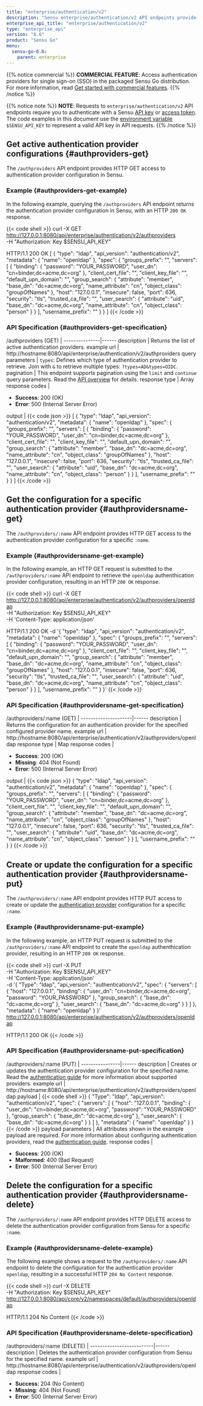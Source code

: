 ```yaml
---
title: "enterprise/authentication/v2"
description: "Sensu enterprise/authentication/v2 API endpoints provide HTTP access to authentication provider configuration. This reference includes examples of how to return the list of active authentication providers and create or update an authentication provider for single sign-on (SSO)."
enterprise_api_title: "enterprise/authentication/v2"
type: "enterprise_api"
version: "6.6"
product: "Sensu Go"
menu:
  sensu-go-6.6:
    parent: enterprise
---
```


{{% notice commercial %}}
**COMMERCIAL FEATURE**: Access authentication providers for single sign-on (SSO) in the packaged Sensu Go distribution.
For more information, read [Get started with commercial features](../../../commercial/).
{{% /notice %}}

{{% notice note %}}
**NOTE**: Requests to `enterprise/authentication/v2` API endpoints require you to authenticate with a Sensu [API key](../../#configure-an-environment-variable-for-api-key-authentication) or [access token](../../#authenticate-with-auth-api-endpoints).
The code examples in this document use the [environment variable](../../#configure-an-environment-variable-for-api-key-authentication) `$SENSU_API_KEY` to represent a valid API key in API requests.
{{% /notice %}}

## Get active authentication provider configurations {#authproviders-get}

The `/authproviders` API endpoint provides HTTP GET access to authentication provider configuration in Sensu.

### Example {#authproviders-get-example}

In the following example, querying the `/authproviders` API endpoint returns the authentication provider configuration in Sensu, with an HTTP `200 OK` response.

{{< code shell >}}
curl -X GET \
http://127.0.0.1:8080/api/enterprise/authentication/v2/authproviders \
-H "Authorization: Key $SENSU_API_KEY"

HTTP/1.1 200 OK
[
  {
    "type": "ldap",
    "api_version": "authentication/v2",
    "metadata": {
      "name": "openldap"
    },
    "spec": {
      "groups_prefix": "",
      "servers": [
        {
          "binding": {
            "password": "YOUR_PASSWORD",
            "user_dn": "cn=binder,dc=acme,dc=org"
          },
          "client_cert_file": "",
          "client_key_file": "",
          "default_upn_domain": "",
          "group_search": {
            "attribute": "member",
            "base_dn": "dc=acme,dc=org",
            "name_attribute": "cn",
            "object_class": "groupOfNames"
          },
          "host": "127.0.0.1",
          "insecure": false,
          "port": 636,
          "security": "tls",
          "trusted_ca_file": "",
          "user_search": {
            "attribute": "uid",
            "base_dn": "dc=acme,dc=org",
            "name_attribute": "cn",
            "object_class": "person"
          }
        }
      ],
      "username_prefix": ""
    }
  }
]
{{< /code >}}

### API Specification {#authproviders-get-specification}

/authproviders (GET)  | 
---------------|------
description    | Returns the list of active authentication providers.
example url    | http://hostname:8080/api/enterprise/authentication/v2/authproviders
query parameters | `types`: Defines which type of authentication provider to retrieve. Join with `&` to retrieve multiple types: `?types=AD&types=OIDC`.
pagination     | This endpoint supports pagination using the `limit` and `continue` query parameters. Read the [API overview][3] for details.
response type  | Array
response codes | <ul><li>**Success**: 200 (OK)</li><li>**Error**: 500 (Internal Server Error)</li></ul>
output         | {{< code json >}}
[
  {
    "type": "ldap",
    "api_version": "authentication/v2",
    "metadata": {
      "name": "openldap"
    },
    "spec": {
      "groups_prefix": "",
      "servers": [
        {
          "binding": {
            "password": "YOUR_PASSWORD",
            "user_dn": "cn=binder,dc=acme,dc=org"
          },
          "client_cert_file": "",
          "client_key_file": "",
          "default_upn_domain": "",
          "group_search": {
            "attribute": "member",
            "base_dn": "dc=acme,dc=org",
            "name_attribute": "cn",
            "object_class": "groupOfNames"
          },
          "host": "127.0.0.1",
          "insecure": false,
          "port": 636,
          "security": "tls",
          "trusted_ca_file": "",
          "user_search": {
            "attribute": "uid",
            "base_dn": "dc=acme,dc=org",
            "name_attribute": "cn",
            "object_class": "person"
          }
        }
      ],
      "username_prefix": ""
    }
  }
]
{{< /code >}}

## Get the configuration for a specific authentication provider {#authprovidersname-get}

The `/authproviders/:name` API endpoint provides HTTP GET access to the authentication provider configuration for a specific `:name`.

### Example {#authprovidersname-get-example}

In the following example, an HTTP GET request is submitted to the `/authproviders/:name` API endpoint to retrieve the `openldap` authenthication provider configuration, resulting in an HTTP `200 OK` response.

{{< code shell >}}
curl -X GET \
http://127.0.0.1:8080/api/enterprise/authentication/v2/authproviders/openldap \
-H "Authorization: Key $SENSU_API_KEY" \
-H 'Content-Type: application/json'

HTTP/1.1 200 OK
-d '{
  "type": "ldap",
  "api_version": "authentication/v2",
  "metadata": {
    "name": "openldap"
  },
  "spec": {
    "groups_prefix": "",
    "servers": [
      {
        "binding": {
          "password": "YOUR_PASSWORD",
          "user_dn": "cn=binder,dc=acme,dc=org"
        },
        "client_cert_file": "",
        "client_key_file": "",
        "default_upn_domain": "",
        "group_search": {
          "attribute": "member",
          "base_dn": "dc=acme,dc=org",
          "name_attribute": "cn",
          "object_class": "groupOfNames"
        },
        "host": "127.0.0.1",
        "insecure": false,
        "port": 636,
        "security": "tls",
        "trusted_ca_file": "",
        "user_search": {
          "attribute": "uid",
          "base_dn": "dc=acme,dc=org",
          "name_attribute": "cn",
          "object_class": "person"
        }
      }
    ],
  "username_prefix": ""
  }
}'
{{< /code >}}

### API Specification {#authprovidersname-get-specification}

/authproviders/:name (GET) | 
---------------------|------
description          | Returns the configuration for an authentication provider for the specified configured provider name.
example url          | http://hostname:8080/api/enterprise/authentication/v2/authproviders/openldap
response type        | Map
response codes       | <ul><li>**Success**: 200 (OK)</li><li> **Missing**: 404 (Not Found)</li><li>**Error**: 500 (Internal Server Error)</li></ul>
output               | {{< code json >}}
{
  "type": "ldap",
  "api_version": "authentication/v2",
  "metadata": {
    "name": "openldap"
  },
  "spec": {
    "groups_prefix": "",
    "servers": [
      {
        "binding": {
          "password": "YOUR_PASSWORD",
          "user_dn": "cn=binder,dc=acme,dc=org"
        },
        "client_cert_file": "",
        "client_key_file": "",
        "default_upn_domain": "",
        "group_search": {
          "attribute": "member",
          "base_dn": "dc=acme,dc=org",
          "name_attribute": "cn",
          "object_class": "groupOfNames"
        },
        "host": "127.0.0.1",
        "insecure": false,
        "port": 636,
        "security": "tls",
        "trusted_ca_file": "",
        "user_search": {
          "attribute": "uid",
          "base_dn": "dc=acme,dc=org",
          "name_attribute": "cn",
          "object_class": "person"
        }
      }
    ],
  "username_prefix": ""
  }
}
{{< /code >}}

## Create or update the configuration for a specific authentication provider {#authprovidersname-put}

The `/authproviders/:name` API endpoint provides HTTP PUT access to create or update the [authentication provider][1] configuration for a specific `:name`.

### Example {#authprovidersname-put-example}

In the following example, an HTTP PUT request is submitted to the `/authproviders/:name` API endpoint to create the `openldap` authenthication provider, resulting in an HTTP `200 OK` response.

{{< code shell >}}
curl -X PUT \
-H "Authorization: Key $SENSU_API_KEY" \
-H 'Content-Type: application/json' \
-d '{
  "Type": "ldap",
  "api_version": "authentication/v2",
  "spec": {
    "servers": [
      {
        "host": "127.0.0.1",
        "binding": {
          "user_dn": "cn=binder,dc=acme,dc=org",
          "password": "YOUR_PASSWORD"
        },
        "group_search": {
          "base_dn": "dc=acme,dc=org"
        },
        "user_search": {
          "base_dn": "dc=acme,dc=org"
        }
      }
    ]
  },
  "metadata": {
    "name": "openldap"
  }
}' \
http://127.0.0.1:8080/api/enterprise/authentication/v2/authproviders/openldap

HTTP/1.1 200 OK
{{< /code >}}

### API Specification {#authprovidersname-put-specification}

/authproviders/:name (PUT) | 
----------------|------
description     | Creates or updates the authentication provider configuration for the specified name. Read the [authentication guide][1] for more information about supported providers.
example url     | http://hostname:8080/api/enterprise/authentication/v2/authproviders/openldap
payload         | {{< code shell >}}
{
  "Type": "ldap",
  "api_version": "authentication/v2",
  "spec": {
    "servers": [
      {
        "host": "127.0.0.1",
        "binding": {
          "user_dn": "cn=binder,dc=acme,dc=org",
          "password": "YOUR_PASSWORD"
        },
        "group_search": {
          "base_dn": "dc=acme,dc=org"
        },
        "user_search": {
          "base_dn": "dc=acme,dc=org"
        }
      }
    ]
  },
  "metadata": {
    "name": "openldap"
  }
}
{{< /code >}}
payload parameters | All attributes shown in the example payload are required. For more information about configuring authentication providers, read the [authentication guide][1].
response codes  | <ul><li>**Success**: 200 (OK)</li><li>**Malformed**: 400 (Bad Request)</li><li>**Error**: 500 (Internal Server Error)</li></ul>

## Delete the configuration for a specific authentication provider {#authprovidersname-delete}

The `/authproviders/:name` API endpoint provides HTTP DELETE access to delete the authentication provider configuration from Sensu for a specific `:name`.

### Example {#authprovidersname-delete-example}

The following example shows a request to the `/authproviders/:name` API endpoint to delete the configuration for the authentication provider `openldap`, resulting in a successful HTTP `204 No Content` response.

{{< code shell >}}
curl -X DELETE \
-H "Authorization: Key $SENSU_API_KEY" \
http://127.0.0.1:8080/api/core/v2/namespaces/default/authproviders/openldap

HTTP/1.1 204 No Content
{{< /code >}}

### API Specification {#authprovidersname-delete-specification}

/authproviders/:name (DELETE) | 
--------------------------|------
description               | Deletes the authentication provider configuration from Sensu for the specified name.
example url               | http://hostname:8080/api/enterprise/authentication/v2/authproviders/openldap
response codes            | <ul><li>**Success**: 204 (No Content)</li><li>**Missing**: 404 (Not Found)</li><li>**Error**: 500 (Internal Server Error)</li></ul>

[1]: ../../../operations/control-access/sso/
[3]: ../../#pagination
